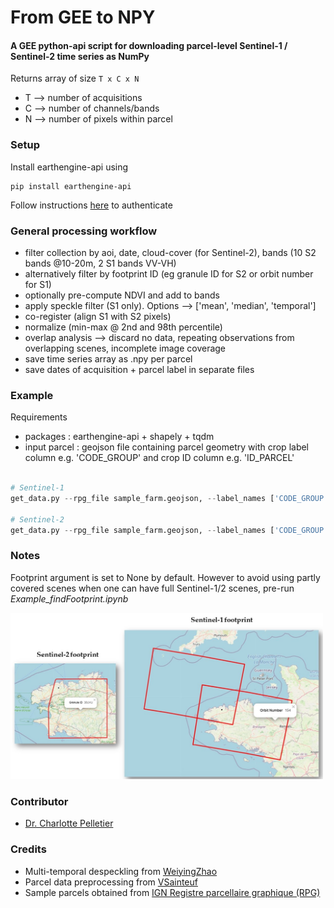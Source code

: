 # From GEE to NPY
#### A GEE python-api script for downloading parcel-level Sentinel-1 / Sentinel-2 time series as NumPy
Returns array of size ```T x C x N ```
* T --> number of acquisitions
* C --> number of channels/bands
* N --> number of pixels within parcel


### Setup

Install earthengine-api using
```
pip install earthengine-api
```

Follow instructions [here](https://developers.google.com/earth-engine/guides/python_install) to authenticate

### General processing workflow
* filter collection by aoi, date, cloud-cover (for Sentinel-2), bands (10 S2 bands @10-20m, 2 S1 bands VV-VH)
* alternatively filter by footprint ID (eg granule ID for S2 or orbit number for S1)
* optionally pre-compute NDVI and add to bands
* apply speckle filter (S1 only). Options --> ['mean', 'median', 'temporal']
* co-register (align S1 with S2 pixels)
* normalize (min-max @ 2nd and 98th percentile)
* overlap analysis --> discard no data, repeating observations from overlapping scenes, incomplete image coverage
* save time series array as .npy per parcel
* save dates of acquisition + parcel label in separate files

### Example

Requirements
* packages : earthengine-api + shapely + tqdm  
* input parcel : geojson file containing parcel geometry with crop label column e.g. 'CODE_GROUP' and crop ID column e.g. 'ID_PARCEL'


```python

# Sentinel-1 
get_data.py --rpg_file sample_farm.geojson, --label_names ['CODE_GROUP'] --id_field ID_PARCEL --output_dir C:/downloads/s1_data --col_id COPERNICUS/S1_GRD --start_date 2021-01-01 --end_date 2021-01-31 --speckle_filter mean --footprint_id [154]

# Sentinel-2
get_data.py --rpg_file sample_farm.geojson, --label_names ['CODE_GROUP'] --id_field ID_PARCEL --output_dir C:/downloads/s2_data --col_id COPERNICUS/S2_SR  --footprint_id ["30UVU"] --start_date 2021-01-01 --end_date 2021-01-31 
```

### Notes
Footprint argument is set to None by default. However to avoid using partly covered scenes when one can have full Sentinel-1/2 scenes, 
pre-run *Example_findFootprint.ipynb*

<img src="img/sample_footprint.jpg" alt="sample S1/S2 footprints" width="500">


### Contributor
* [Dr. Charlotte Pelletier](https://sites.google.com/site/charpelletier)

### Credits
* Multi-temporal despeckling from [WeiyingZhao](https://github.com/WeiyingZhao/Multitemporal-Sentinel-1-images-denoising-and-downloading-via-GEE)
* Parcel data preprocessing from [VSainteuf](https://github.com/VSainteuf/pytorch-psetae/tree/master/preprocessing)
* Sample parcels obtained from [IGN Registre parcellaire graphique (RPG)](https://www.data.gouv.fr/fr/datasets/registre-parcellaire-graphique-rpg-contours-des-parcelles-et-ilots-culturaux-et-leur-groupe-de-cultures-majoritaire/) 
